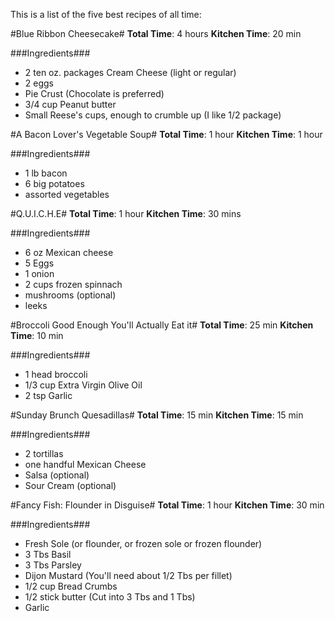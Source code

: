 This is a list of the five best recipes of all time:

#Blue Ribbon Cheesecake#
**Total Time**: 4 hours  **Kitchen Time**: 20 min

###Ingredients###
- 2 ten oz. packages Cream Cheese (light or regular)
- 2 eggs
- Pie Crust (Chocolate is preferred)
- 3/4 cup Peanut butter
- Small Reese's cups, enough to crumble up (I like 1/2 package)

#A Bacon Lover's Vegetable Soup#
**Total Time**: 1 hour  **Kitchen Time**: 1 hour

###Ingredients###
- 1 lb bacon
- 6 big potatoes
- assorted vegetables

#Q.U.I.C.H.E#
**Total Time**: 1 hour  **Kitchen Time**: 30 mins

###Ingredients###
- 6 oz Mexican cheese
- 5 Eggs
- 1 onion
- 2 cups frozen spinnach
- mushrooms (optional)
- leeks

#Broccoli Good Enough You'll Actually Eat it#
**Total Time**: 25 min  **Kitchen Time**: 10 min

###Ingredients###
- 1 head broccoli
- 1/3 cup Extra Virgin Olive Oil
- 2 tsp Garlic

#Sunday Brunch Quesadillas#
**Total Time**: 15 min  **Kitchen Time**: 15 min

###Ingredients###
- 2 tortillas
- one handful Mexican Cheese
- Salsa (optional)
- Sour Cream (optional)


#Fancy Fish: Flounder in Disguise#
**Total Time**: 1 hour  **Kitchen Time**: 30 min

###Ingredients###
- Fresh Sole (or flounder, or frozen sole or frozen flounder)
- 3 Tbs Basil
- 3 Tbs Parsley
- Dijon Mustard (You'll need about 1/2 Tbs per fillet)
- 1/2 cup Bread Crumbs
- 1/2 stick butter (Cut into 3 Tbs and 1 Tbs)
- Garlic
